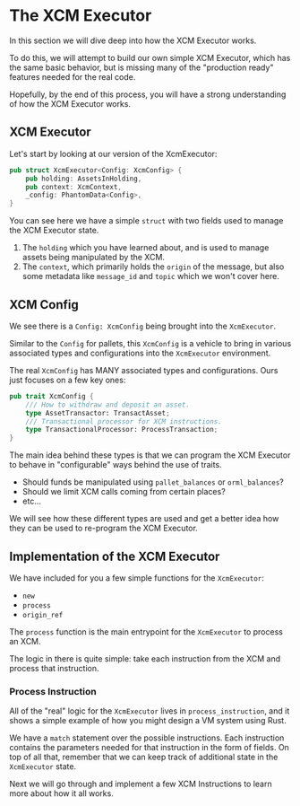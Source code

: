 # The XCM Executor

In this section we will dive deep into how the XCM Executor works.

To do this, we will attempt to build our own simple XCM Executor, which has the same basic behavior, but is missing many of the "production ready" features needed for the real code.

Hopefully, by the end of this process, you will have a strong understanding of how the XCM Executor works.

## XCM Executor

Let's start by looking at our version of the XcmExecutor:

```rust
pub struct XcmExecutor<Config: XcmConfig> {
	pub holding: AssetsInHolding,
	pub context: XcmContext,
	_config: PhantomData<Config>,
}
```

You can see here we have a simple `struct` with two fields used to manage the XCM Executor state.

1. The `holding` which you have learned about, and is used to manage assets being manipulated by the XCM.
2. The `context`, which primarily holds the `origin` of the message, but also some metadata like `message_id` and `topic` which we won't cover here.

## XCM Config

We see there is a `Config: XcmConfig` being brought into the `XcmExecutor`.

Similar to the `Config` for pallets, this `XcmConfig` is a vehicle to bring in various associated types and configurations into the `XcmExecutor` environment.

The real `XcmConfig` has MANY associated types and configurations. Ours just focuses on a few key ones:

```rust
pub trait XcmConfig {
	/// How to withdraw and deposit an asset.
	type AssetTransactor: TransactAsset;
	/// Transactional processor for XCM instructions.
	type TransactionalProcessor: ProcessTransaction;
}
```

The main idea behind these types is that we can program the XCM Executor to behave in "configurable" ways behind the use of traits.

- Should funds be manipulated using `pallet_balances` or `orml_balances`?
- Should we limit XCM calls coming from certain places?
- etc...

We will see how these different types are used and get a better idea how they can be used to re-program the XCM Executor.

## Implementation of the XCM Executor

We have included for you a few simple functions for the `XcmExecutor`:

- `new`
- `process`
- `origin_ref`

The `process` function is the main entrypoint for the `XcmExecutor` to process an XCM.

The logic in there is quite simple: take each instruction from the XCM and process that instruction.

### Process Instruction

All of the "real" logic for the `XcmExecutor` lives in `process_instruction`, and it shows a simple example of how you might design a VM system using Rust.

We have a `match` statement over the possible instructions. Each instruction contains the parameters needed for that instruction in the form of fields. On top of all that, remember that we can keep track of additional state in the `XcmExecutor` state.

Next we will go through and implement a few XCM Instructions to learn more about how it all works.
